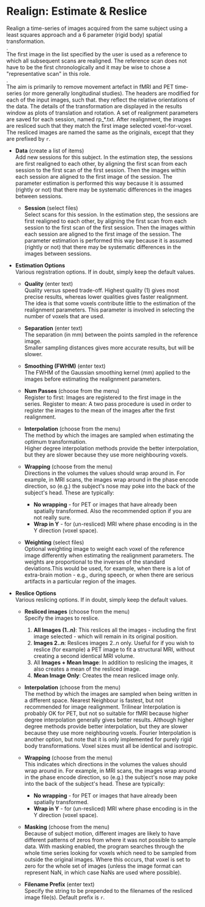 # Realign: Estimate & Reslice  
Realign a time-series of images acquired from the same subject using a least squares approach and a 6 parameter (rigid body) spatial transformation.  
.  
The first image in the list specified by the user is used as a reference to which all subsequent scans are realigned. The reference scan does not have to be the first chronologically and it may be wise to chose a "representative scan" in this role.  
.  
The aim is primarily to remove movement artefact in fMRI and PET time-series (or more generally longitudinal studies). The headers are modified for each of the input images, such that. they reflect the relative orientations of the data. The details of the transformation are displayed in the results window as plots of translation and rotation. A set of realignment parameters are saved for each session, named rp_*.txt. After realignment, the images are resliced such that they match the first image selected voxel-for-voxel. The resliced images are named the same as the originals, except that they are prefixed by ``r``.  

* **Data** (create a list of items)  
Add new sessions for this subject. In the estimation step, the sessions are first realigned to each other, by aligning the first scan from each session to the first scan of the first session.  Then the images within each session are aligned to the first image of the session. The parameter estimation is performed this way because it is assumed (rightly or not) that there may be systematic differences in the images between sessions.  

    * **Session** (select files)  
    Select scans for this session. In the estimation step, the sessions are first realigned to each other, by aligning the first scan from each session to the first scan of the first session.  Then the images within each session are aligned to the first image of the session. The parameter estimation is performed this way because it is assumed (rightly or not) that there may be systematic differences in the images between sessions.  

* **Estimation Options**   
Various registration options. If in doubt, simply keep the default values.  

    * **Quality** (enter text)  
    Quality versus speed trade-off. Highest quality (1) gives most precise results, whereas lower qualities gives faster realignment. The idea is that some voxels contribute little to the estimation of the realignment parameters. This parameter is involved in selecting the number of voxels that are used.  

    * **Separation** (enter text)  
    The separation (in mm) between the points sampled in the reference image.  
    Smaller sampling distances gives more accurate results, but will be slower.  

    * **Smoothing (FWHM)** (enter text)  
    The FWHM of the Gaussian smoothing kernel (mm) applied to the images before estimating the realignment parameters.  

    * **Num Passes** (choose from the menu)  
    Register to first: Images are registered to the first image in the series.  Register to mean: A two pass procedure is used in order to register the images to the mean of the images after the first realignment.  

    * **Interpolation** (choose from the menu)  
    The method by which the images are sampled when estimating the optimum transformation.  
    Higher degree interpolation methods provide the better interpolation, but they are slower because they use more neighbouring voxels.  

    * **Wrapping** (choose from the menu)  
    Directions in the volumes the values should wrap around in. For example, in MRI scans, the images wrap around in the phase encode direction, so (e.g.) the subject's nose may poke into the back of the subject's head. These are typically:  
        * **No wrapping** - for PET or images that have already been spatially transformed. Also the recommended option if you are not really sure.  
        * **Wrap in  Y**  - for (un-resliced) MRI where phase encoding is in the Y direction (voxel space).  

    * **Weighting** (select files)  
    Optional weighting image to weight each voxel of the reference image differently when estimating the realignment parameters. The weights are proportional to the inverses of the standard deviations.This would be used, for example, when there is a lot of extra-brain motion - e.g., during speech, or when there are serious artifacts in a particular region of the images.  

* **Reslice Options**   
Various reslicing options. If in doubt, simply keep the default values.  

    * **Resliced images** (choose from the menu)  
    Specify the images to reslice.  
        1. **All Images (1..n)**:  This reslices all the images - including the first image selected - which will remain in its original position.  
        2. **Images 2..n**:  Reslices images 2..n only. Useful for if you wish to reslice (for example) a PET image to fit a structural MRI, without creating a second identical MRI volume.  
        3. All **Images + Mean Image**:  In addition to reslicing the images, it also creates a mean of the resliced image.  
        4. **Mean Image Only**:  Creates the mean resliced image only.  

    * **Interpolation** (choose from the menu)  
    The method by which the images are sampled when being written in a different space. Nearest Neighbour is fastest, but not recommended for image realignment. Trilinear Interpolation is probably OK for PET, but not so suitable for fMRI because higher degree interpolation generally gives better results. Although higher degree methods provide better interpolation, but they are slower because they use more neighbouring voxels. Fourier Interpolation is another option, but note that it is only implemented for purely rigid body transformations.  Voxel sizes must all be identical and isotropic.  

    * **Wrapping** (choose from the menu)  
    This indicates which directions in the volumes the values should wrap around in. For example, in MRI scans, the images wrap around in the phase encode direction, so (e.g.) the subject's nose may poke into the back of the subject's head. These are typically:  
        * **No wrapping** - for PET or images that have already been spatially transformed.  
        * **Wrap in  Y**  - for (un-resliced) MRI where phase encoding is in the Y direction (voxel space).  

    * **Masking** (choose from the menu)  
    Because of subject motion, different images are likely to have different patterns of zeros from where it was not possible to sample data. With masking enabled, the program searches through the whole time series looking for voxels which need to be sampled from outside the original images. Where this occurs, that voxel is set to zero for the whole set of images (unless the image format can represent NaN, in which case NaNs are used where possible).  

    * **Filename Prefix** (enter text)  
    Specify the string to be prepended to the filenames of the resliced image file(s). Default prefix is ``r``.  
